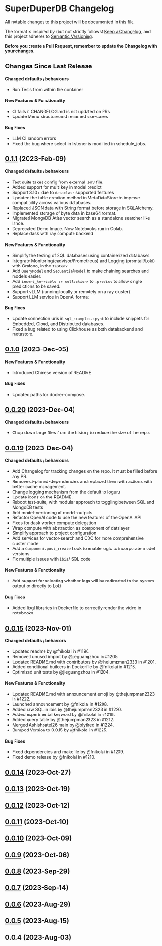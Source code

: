 # SuperDuperDB Changelog

All notable changes to this project will be documented in this file.

The format is inspired by (but not strictly follows) [Keep a Changelog](https://keepachangelog.com/en/1.0.0/),
and this project adheres to [Semantic Versioning](https://semver.org/spec/v2.0.0.html).

**Before you create a Pull Request, remember to update the Changelog with your changes.**



## Changes Since Last Release

#### Changed defaults / behaviours
- Run Tests from within the container

#### New Features & Functionality
- CI fails if CHANGELOG.md is not updated on PRs
- Update Menu structure and renamed use-cases

#### Bug Fixes
- LLM CI random errors
- Fixed the bug where select in listener is modified in schedule_jobs.

## [0.1.1](https://github.com/SuperDuperDB/superduperdb/compare/0.0.20...0.1.0])    (2023-Feb-09)

#### Changed defaults / behaviours

- Test suite takes config from external .env file.
- Added support for multi key in model predict
- Support 3.10+ due to `dataclass` supported features
- Updated the table creation method in MetaDataStore to improve compatibility across various databases.
- Replaced JSON data with String format before storage in SQLAlchemy.
- Implemented storage of byte data in base64 format.
- Migrated MongoDB Atlas vector search as a standalone searcher like lance.
- Deprecated Demo Image. Now Notebooks run in Colab.
- Replace dask with ray compute backend

#### New Features & Functionality

- Simplify the testing of SQL databases using containerized databases
- Integrate Monitoring(cadvisor/Prometheus) and Logging (promtail/Loki) with Grafana, in the `testenv`
- Add `QueryModel` and `SequentialModel` to make chaining searches and models easier.
- Add `insert_to=<table-or-collection>` to `.predict` to allow single predictions to be saved.
- Support vLLM (running locally or remotely on a ray cluster)
- Support LLM service in OpenAI format

#### Bug Fixes

- Update connection uris in `sql_examples.ipynb` to include snippets for Embedded, Cloud, and Distributed databases.
- Fixed a bug related to using Clickhouse as both databackend and metastore.

## [0.1.0](https://github.com/SuperDuperDB/superduperdb/compare/0.0.20...0.1.0])    (2023-Dec-05)

#### New Features & Functionality

- Introduced Chinese version of README

#### Bug Fixes

- Updated paths for docker-compose.

## [0.0.20](https://github.com/SuperDuperDB/superduperdb/compare/0.0.10...0.0.20])    (2023-Dec-04)

#### Changed defaults / behaviours

- Chop down large files from the history to reduce the size of the repo.


## [0.0.19](https://github.com/SuperDuperDB/superduperdb/compare/0.0.15...0.0.19])    (2023-Dec-04)  

#### Changed defaults / behaviours

- Add Changelog for tracking changes on the repo. It must be filled before any PR.
- Remove ci-pinned-dependencies and replaced them with actions with better cache management.
- Change logging mechanism from the default to loguru
- Update icons on the README.
- Reboot test-suite, with modular approach to toggling between SQL and MongoDB tests
- Add model-versioning of model-outputs
- Refactor OpenAI code to use the new features of the OpenAI API
- Fixes for dask worker compute delegation
- Wrap compute with abstraction as component of datalayer
- Simplify approach to project configuration
- Add services for vector-search and CDC for more comprehensive cluster mode
- Add a `Component.post_create` hook to enable logic to incorporate model versions
- Fix multiple issues with `ibis`/ SQL code

#### New Features & Functionality

- Add support for selecting whether logs will be redirected to the system output or directly to Loki



#### Bug Fixes

- Added libgl libraries in Dockerfile to correctly render the video in notebooks.


## [0.0.15](https://github.com/SuperDuperDB/superduperdb/compare/0.0.14...0.0.15])    (2023-Nov-01)

#### Changed defaults / behaviors

-   Updated readme by @fnikolai in #1196.
-   Removed unused import by @jieguangzhou in #1205.
-   Updated README.md with contributors by @thejumpman2323 in #1201.
-   Added conditional builders in Dockerfile by @fnikolai in #1213.
-   Optimized unit tests by @jieguangzhou in #1204.



#### New Features & Functionality

-   Updated README.md with announcement emoji by @thejumpman2323 in #1222.
-   Launched announcement by @fnikolai in #1208.
-   Added raw SQL in ibis by @thejumpman2323 in #1220.
-   Added experimental keyword by @fnikolai in #1218.
-   Added query table by @thejumpman2323 in #1212.
-   Merged Ashishpatel26 main by @blythed in #1224.
-   Bumped Version to 0.0.15 by @fnikolai in #1225.



#### Bug Fixes

-   Fixed dependencies and makefile by @fnikolai in #1209.
-   Fixed demo release by @fnikolai in #1210.



## [0.0.14](https://github.com/SuperDuperDB/superduperdb/compare/0.0.13...0.0.14])    (2023-Oct-27)

## [0.0.13](https://github.com/SuperDuperDB/superduperdb/compare/0.0.12...0.0.13])    (2023-Oct-19)

## [0.0.12](https://github.com/SuperDuperDB/superduperdb/compare/0.0.11...0.0.12])    (2023-Oct-12)

## [0.0.11](https://github.com/SuperDuperDB/superduperdb/compare/0.0.10...0.0.11])    (2023-Oct-10)

## [0.0.10](https://github.com/SuperDuperDB/superduperdb/compare/0.0.9...0.0.10])    (2023-Oct-09)


## [0.0.9](https://github.com/SuperDuperDB/superduperdb/compare/0.0.8...0.0.9])      (2023-Oct-06)

## [0.0.8](https://github.com/SuperDuperDB/superduperdb/compare/0.0.7...0.0.8])      (2023-Sep-29)

## [0.0.7](https://github.com/SuperDuperDB/superduperdb/compare/0.0.6...0.0.7])      (2023-Sep-14)


## [0.0.6](https://github.com/SuperDuperDB/superduperdb/compare/0.0.5...0.0.6])      (2023-Aug-29)


## [0.0.5](https://github.com/SuperDuperDB/superduperdb/compare/0.0.5...0.0.4])      (2023-Aug-15)


## 0.0.4      (2023-Aug-03)
